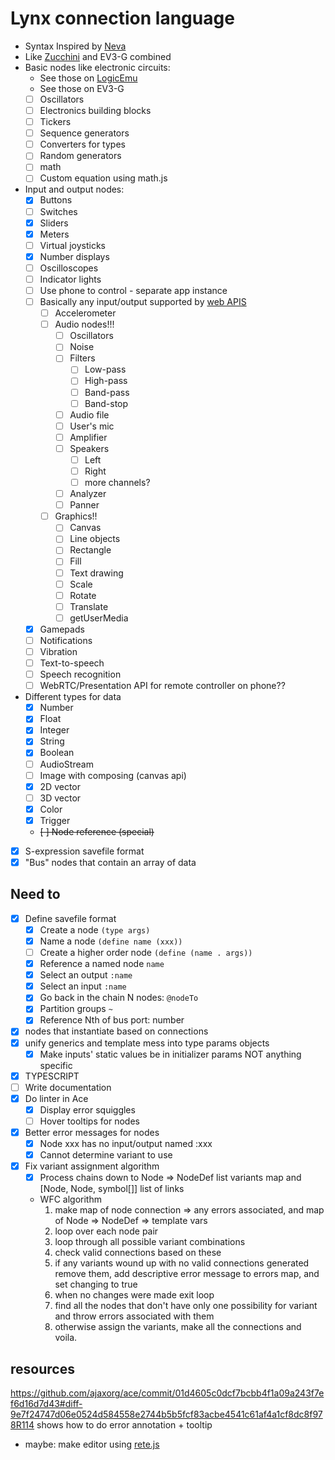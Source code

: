 # Lynx connection language

* Syntax Inspired by [Neva](https://github.com/nevalang/neva)
* Like [Zucchini](https://esolangs.org/wiki/Zucchini) and EV3-G combined
* Basic nodes like electronic circuits:
    * See those on [LogicEmu](https://lodev.org/logicemu/)
    * See those on EV3-G
    * [ ] Oscillators
    * [ ] Electronics building blocks
    * [ ] Tickers
    * [ ] Sequence generators
    * [ ] Converters for types
    * [ ] Random generators
    * [ ] math
    * [ ] Custom equation using math.js
* Input and output nodes:
    * [X] Buttons
    * [ ] Switches
    * [X] Sliders
    * [X] Meters
    * [ ] Virtual joysticks
    * [X] Number displays
    * [ ] Oscilloscopes
    * [ ] Indicator lights
    * [ ] Use phone to control - separate app instance
    * [ ] Basically any input/output supported by [web APIS](https://developer.mozilla.org/en-US/docs/Web/API)
        * [ ] Accelerometer
        * [ ] Audio nodes!!!
            * [ ] Oscillators
            * [ ] Noise
            * [ ] Filters
                * [ ] Low-pass
                * [ ] High-pass
                * [ ] Band-pass
                * [ ] Band-stop
            * [ ] Audio file
            * [ ] User's mic
            * [ ] Amplifier
            * [ ] Speakers
                * [ ] Left
                * [ ] Right
                * [ ] more channels?
            * [ ] Analyzer
            * [ ] Panner
        * [ ] Graphics!!
            * [ ] Canvas
            * [ ] Line objects
            * [ ] Rectangle
            * [ ] Fill
            * [ ] Text drawing
            * [ ] Scale
            * [ ] Rotate
            * [ ] Translate
            * [ ] getUserMedia
    * [X] Gamepads
    * [ ] Notifications
    * [ ] Vibration
    * [ ] Text-to-speech
    * [ ] Speech recognition
    * [ ] WebRTC/Presentation API for remote controller on phone??
* Different types for data
    * [X] Number
    * [X] Float
    * [X] Integer
    * [X] String
    * [X] Boolean
    * [ ] AudioStream
    * [ ] Image with composing (canvas api)
    * [X] 2D vector
    * [ ] 3D vector
    * [X] Color
    * [X] Trigger
    * ~~[ ] Node reference (special)~~
* [X] S-expression savefile format
* [X] "Bus" nodes that contain an array of data

## Need to

* [X] Define savefile format
    * [X] Create a node `(type args)`
    * [X] Name a node `(define name (xxx))`
    * [ ] Create a higher order node `(define (name . args))`
    * [X] Reference a named node `name`
    * [X] Select an output `:name`
    * [X] Select an input `:name`
    * [X] Go back in the chain N nodes: `@nodeTo`
    * [X] Partition groups `~`
    * [X] Reference Nth of bus port: number
* [X] nodes that instantiate based on connections
* [X] unify generics and template mess into type params objects
    * [X] Make inputs' static values be in initializer params NOT anything specific
* [X] TYPESCRIPT
* [ ] Write documentation
* [X] Do linter in Ace
    * [X] Display error squiggles
    * [ ] Hover tooltips for nodes
* [X] Better error messages for nodes
    * [X] Node xxx has no input/output named :xxx
    * [X] Cannot determine variant to use
* [X] Fix variant assignment algorithm
    * [X] Process chains down to Node => NodeDef list variants map and \[Node, Node, symbol[]] list of links
    * WFC algorithm
        1. make map of node connection => any errors associated, and map of Node => NodeDef => template vars
        2. loop over each node pair
        3. loop through all possible variant combinations
        4. check valid connections based on these
        5. if any variants wound up with no valid connections generated remove them, add descriptive error message to errors map, and set changing to true
        6. when no changes were made exit loop
        7. find all the nodes that don't have only one possibility for variant and throw errors associated with them
        8. otherwise assign the variants, make all the connections and voila.

## resources

<https://github.com/ajaxorg/ace/commit/01d4605c0dcf7bcbb4f1a09a243f7ef6d16d7d43#diff-9e7f24747d06e0524d584558e2744b5b5fcf83acbe4541c61af4a1cf8dc8f978R114> shows how to do error annotation + tooltip

* maybe: make editor using [rete.js](https://retejs.org)
